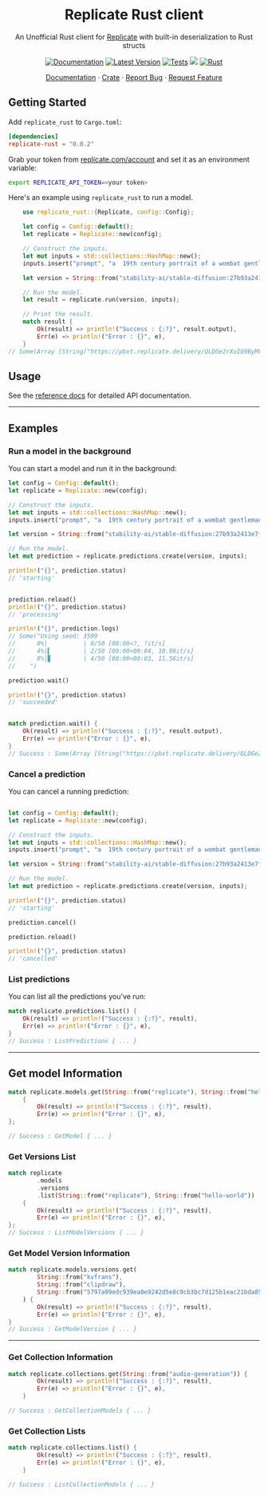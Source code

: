 <div align="center">
<h1>Replicate Rust client</h1>
</div>

<p align="center">An Unofficial Rust client for <a href="https://replicate.com">Replicate</a> with built-in deserialization to Rust structs 
<div align="center">

<!--[![codecov](https://codecov.io/gh/shubhamai/replicate-rust/branch/main/graph/badge.svg)](https://codecov.io/gh/shubhamai/replicate-rust)-->
[![Documentation]][docs.rs] [![Latest Version]][crates.io]
[![Tests](https://github.com/Shubhamai/replicate-rust/actions/workflows/tests.yml/badge.svg)](https://github.com/Shubhamai/replicate-rust/actions/workflows/tests.yml)
<a href="https://crates.io/crates/replicate-rust"><img src="https://img.shields.io/crates/d/replicate-rust"></a>
[![Rust](https://img.shields.io/badge/rust-1.72%2B-blue.svg?maxAge=3600)](https://github.com/rust-lang/rust/blob/master/RELEASES.md#version-1720-2023-08-24)
</div>

<p align="center">
    <a href="https://docs.rs/replicate-rust/">Documentation</a>
    ·
    <a href="https://crates.io/crates/replicate-rust">Crate</a>
    ·
    <a href="https://github.com/shubhamai/replicate-rust/issues">Report Bug</a>
    ·
    <a href="https://github.com/shubhamai/replicate-rust/issues">Request Feature</a>

</p>


## Getting Started

Add `replicate_rust` to `Cargo.toml`:

```toml
[dependencies]
replicate-rust = "0.0.2"
```

Grab your token from [replicate.com/account](https://replicate.com/account) and set it as an environment variable:

```sh
export REPLICATE_API_TOKEN=<your token>
```

Here's an example using `replicate_rust` to run a model. 

```rust
    use replicate_rust::{Replicate, config::Config};

    let config = Config::default();
    let replicate = Replicate::new(config);

    // Construct the inputs.
    let mut inputs = std::collections::HashMap::new();
    inputs.insert("prompt", "a  19th century portrait of a wombat gentleman");

    let version = String::from("stability-ai/stable-diffusion:27b93a2413e7f36cd83da926f3656280b2931564ff050bf9575f1fdf9bcd7478");

    // Run the model.
    let result = replicate.run(version, inputs);

    // Print the result.
    match result {
        Ok(result) => println!("Success : {:?}", result.output),
        Err(e) => println!("Error : {}", e),
    }
// Some(Array [String("https://pbxt.replicate.delivery/QLDGe2rXuIQ9ByMViQEXrYCkKfDi9I3YWAzPwWsDZWMXeN7iA/out-0.png")])```
```

## Usage

See the [reference docs](https://docs.rs/replicate-rust/) for detailed API documentation.

---

## Examples

### Run a model in the background

You can start a model and run it in the background:

```rust
let config = Config::default();
let replicate = Replicate::new(config);

// Construct the inputs.
let mut inputs = std::collections::HashMap::new();
inputs.insert("prompt", "a  19th century portrait of a wombat gentleman");

let version = String::from("stability-ai/stable-diffusion:27b93a2413e7f36cd83da926f3656280b2931564ff050bf9575f1fdf9bcd7478");

// Run the model.
let mut prediction = replicate.predictions.create(version, inputs);

println!("{}", prediction.status)
// 'starting'


prediction.reload()
println!("{}", prediction.status)
// 'processing'

println!("{}", prediction.logs)
// Some("Using seed: 3599
//      0%|          | 0/50 [00:00<?, ?it/s]
//      4%|▍         | 2/50 [00:00<00:04, 10.00it/s]
//      8%|▊         | 4/50 [00:00<00:03, 11.56it/s]
//    ")

prediction.wait()

println!("{}", prediction.status)
// 'succeeded'


match prediction.wait() {
    Ok(result) => println!("Success : {:?}", result.output),
    Err(e) => println!("Error : {}", e),
}
// Success : Some(Array [String("https://pbxt.replicate.delivery/QLDGe2rXuIQ9ByMViQEXrYCkKfDi9I3YWAzPwWsDZWMXeN7iA/out-0.png")])
```


### Cancel a prediction

You can cancel a running prediction:

```rust

let config = Config::default();
let replicate = Replicate::new(config);

// Construct the inputs.
let mut inputs = std::collections::HashMap::new();
inputs.insert("prompt", "a  19th century portrait of a wombat gentleman");

let version = String::from("stability-ai/stable-diffusion:27b93a2413e7f36cd83da926f3656280b2931564ff050bf9575f1fdf9bcd7478");

// Run the model.
let mut prediction = replicate.predictions.create(version, inputs);

println!("{}", prediction.status)
// 'starting'

prediction.cancel()

prediction.reload()

println!("{}", prediction.status)
// 'cancelled'
```

### List predictions

You can list all the predictions you've run:

```rust
match replicate.predictions.list() {
    Ok(result) => println!("Success : {:?}", result),
    Err(e) => println!("Error : {}", e),
}
// Success : ListPredictions { ... }
```

---

## Get model Information

```rust
match replicate.models.get(String::from("replicate"), String::from("hello-world"))
    {
        Ok(result) => println!("Success : {:?}", result),
        Err(e) => println!("Error : {}", e),
};

// Success : GetModel { ... }
```

### Get Versions List

```rust
match replicate
        .models
        .versions
        .list(String::from("replicate"), String::from("hello-world"))
    {
        Ok(result) => println!("Success : {:?}", result),
        Err(e) => println!("Error : {}", e),
};
// Success : ListModelVersions { ... }
``````

### Get Model Version Information

```rust
match replicate.models.versions.get(
        String::from("kvfrans"),
        String::from("clipdraw"),
        String::from("5797a99edc939ea0e9242d5e8c9cb3bc7d125b1eac21bda852e5cb79ede2cd9b"),
    ) {
        Ok(result) => println!("Success : {:?}", result),
        Err(e) => println!("Error : {}", e),
}
// Success : GetModelVersion { ... }
```

---

### Get Collection Information

```rust
match replicate.collections.get(String::from("audio-generation")) {
        Ok(result) => println!("Success : {:?}", result),
        Err(e) => println!("Error : {}", e),
    }

// Success : GetCollectionModels { ... }
```

### Get Collection Lists

```rust
match replicate.collections.list() {
        Ok(result) => println!("Success : {:?}", result),
        Err(e) => println!("Error : {}", e),
    }

// Success : ListCollectionModels { ... }
```


[crates.io]: https://crates.io/crates/replicate-rust
[Latest Version]: https://img.shields.io/crates/v/replicate-rust.svg
[Documentation]: https://docs.rs/replicate-rust/badge.svg
[docs.rs]: https://docs.rs/replicate-rust
[License]: https://img.shields.io/crates/l/replicate-rust.svg
